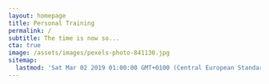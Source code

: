 ```yaml
---
layout: homepage
title: Personal Training
permalink: /
subtitle: The time is now so...
cta: true
image: /assets/images/pexels-photo-841130.jpg
sitemap:
  lastmod: 'Sat Mar 02 2019 01:00:00 GMT+0100 (Central European Standard Time)'
---
```


